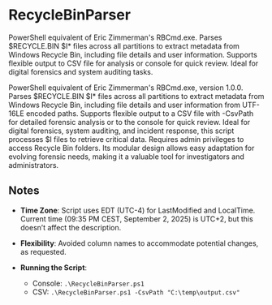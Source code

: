 # RecycleBinParser
PowerShell equivalent of Eric Zimmerman's RBCmd.exe. Parses $RECYCLE.BIN $I* files across all partitions to extract metadata from Windows Recycle Bin, including file details and user information. Supports flexible output to CSV file for analysis or console for quick review. Ideal for digital forensics and system auditing tasks.

PowerShell equivalent of Eric Zimmerman's RBCmd.exe, version 1.0.0. Parses $RECYCLE.BIN $I* files across all partitions to extract metadata from Windows Recycle Bin, including file details and user information from UTF-16LE encoded paths. Supports flexible output to a CSV file with -CsvPath for detailed forensic analysis or to the console for quick review. Ideal for digital forensics, system auditing, and incident response, this script processes $I files to retrieve critical data. Requires admin privileges to access Recycle Bin folders. Its modular design allows easy adaptation for evolving forensic needs, making it a valuable tool for investigators and administrators.

## Notes

- **Time Zone**: Script uses EDT (UTC-4) for LastModified and LocalTime. Current time (09:35 PM CEST, September 2, 2025) is UTC+2, but this doesn’t affect the description.
- **Flexibility**: Avoided column names to accommodate potential changes, as requested.
- **Running the Script**:

  - Console: `.\RecycleBinParser.ps1`
  - CSV: `.\RecycleBinParser.ps1 -CsvPath "C:\temp\output.csv"`
